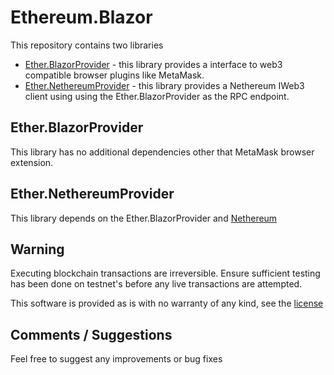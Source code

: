 ﻿# Ethereum.Blazor

This repository contains two libraries

* [Ether.BlazorProvider](Ether.BlazorProvider/README.md) - this library provides a interface to web3 compatible browser plugins like MetaMask.
* [Ether.NethereumProvider](Ether.NethereumProvider/README.md) - this library provides a Nethereum IWeb3 client using using the  Ether.BlazorProvider as the RPC endpoint.

## Ether.BlazorProvider

This library has no additional dependencies other that MetaMask browser extension.

## Ether.NethereumProvider

This library depends on the Ether.BlazorProvider and [Nethereum](https://nethereum.com)

## Warning

Executing blockchain transactions are irreversible. Ensure sufficient testing has been done on testnet's before any live transactions are attempted.

This software is provided as is with no warranty of any kind, see the [license](LICENSE)

## Comments / Suggestions

Feel free to suggest any improvements or bug fixes
